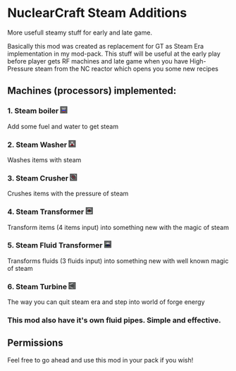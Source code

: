 # NuclearCraft Steam Additions
More usefull steamy stuff for early and late game.

Basically this mod was created as replacement for GT as Steam Era implementation in my mod-pack.
This stuff will be useful at the early play before player gets RF machines and late game when you have High-Pressure steam from the NC reactor which opens you some new recipes
## Machines (processors) implemented:
### 1. Steam boiler ![Steam Boiler](src/main/resources/assets/ncsteamadditions/textures/blocks/machine/steam_boiler_front_on.png?raw=true)
Add some fuel and water to get steam
### 2. Steam Washer ![Steam Washer](src/main/resources/assets/ncsteamadditions/textures/blocks/machine/steam_washer_front_on.png?raw=true)
Washes items with steam
### 3. Steam Crusher ![Steam Crusher](src/main/resources/assets/ncsteamadditions/textures/blocks/machine/steam_crusher_front_on.png?raw=true)
Crushes items with the pressure of steam
### 4. Steam Transformer ![Steam Transformer](src/main/resources/assets/ncsteamadditions/textures/blocks/machine/steam_transformer_front_on.png?raw=true)
Transform items (4 items input) into something new with the magic of steam
### 5. Steam Fluid Transformer ![Steam Fluid Transformer](src/main/resources/assets/ncsteamadditions/textures/blocks/machine/steam_fluid_transformer_front_on.png?raw=true)
Transforms fluids (3 fluids input) into something new with well known magic of steam
### 6. Steam Turbine ![Steam Turbine](src/main/resources/assets/ncsteamadditions/textures/blocks/machine/steam_turbine_front_on.png?raw=true)
The way you can quit steam era and step into world of forge energy

### This mod also have it's own fluid pipes. Simple and effective.

## Permissions
Feel free to go ahead and use this mod in your pack if you wish!